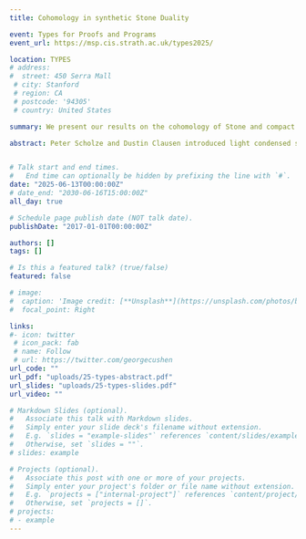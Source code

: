 ```yaml
---
title: Cohomology in synthetic Stone Duality 

event: Types for Proofs and Programs
event_url: https://msp.cis.strath.ac.uk/types2025/

location: TYPES
# address:
#  street: 450 Serra Mall
 # city: Stanford
 # region: CA
 # postcode: '94305'
 # country: United States

summary: We present our results on the cohomology of Stone and compact Hausdorff spaces in synthetic Stone duality, in particular that the unit interval is acyclic.

abstract: Peter Scholze and Dustin Clausen introduced light condensed sets, defined as sheaves on the site of light profinite sets. They can be used as an alternative to topological spaces. Synthetic Stone duality is an extension of homotopy type theory by four axioms, which was introduced in [Che+24]. In this article, it was proven that H^1(S,Z) = 0 for S a Stone space, that H^1(X,Z) for X compact Hausdorff can be computed using Cech cohomology and that H^1(I,Z) = 0 where I is the unit interval. In this talk we will present the extension of these results to higher cohomology groups with non-constant countably presented abelian groups as coefficients. Those are synthetic analogues of results from Roy Dyckhoff.


# Talk start and end times.
#   End time can optionally be hidden by prefixing the line with `#`.
date: "2025-06-13T00:00:00Z"
# date_end: "2030-06-16T15:00:00Z"
all_day: true

# Schedule page publish date (NOT talk date).
publishDate: "2017-01-01T00:00:00Z"

authors: []
tags: []

# Is this a featured talk? (true/false)
featured: false

# image:
#  caption: 'Image credit: [**Unsplash**](https://unsplash.com/photos/bzdhc5b3Bxs)'
#  focal_point: Right

links:
#- icon: twitter
 # icon_pack: fab
 # name: Follow
 # url: https://twitter.com/georgecushen
url_code: ""
url_pdf: "uploads/25-types-abstract.pdf"
url_slides: "uploads/25-types-slides.pdf"
url_video: ""

# Markdown Slides (optional).
#   Associate this talk with Markdown slides.
#   Simply enter your slide deck's filename without extension.
#   E.g. `slides = "example-slides"` references `content/slides/example-slides.md`.
#   Otherwise, set `slides = ""`.
# slides: example

# Projects (optional).
#   Associate this post with one or more of your projects.
#   Simply enter your project's folder or file name without extension.
#   E.g. `projects = ["internal-project"]` references `content/project/deep-learning/index.md`.
#   Otherwise, set `projects = []`.
# projects:
# - example
---
```



